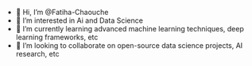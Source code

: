 - 👋 Hi, I’m @Fatiha-Chaouche
- 👀 I’m interested in Ai and Data Science
- 🌱 I’m currently learning advanced machine learning techniques, deep learning frameworks, etc
- 💞️ I’m looking to collaborate on open-source data science projects, AI research, etc


<!---
Fatiha-Chaouche/Fatiha-Chaouche is a ✨ special ✨ repository because its `README.md` (this file) appears on your GitHub profile.
You can click the Preview link to take a look at your changes.
--->
